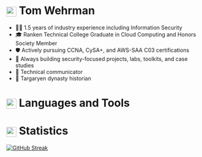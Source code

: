# <img src="https://www.gstatic.com/android/keyboard/emojikitchen/20240530/u1f409/u1f409_u1f525.png?fbx" width="26" height="26" style="vertical-align: middle;" alt="red dragon"/> Tom Wehrman

- 👷‍♂️ 1.5 years of industry experience including Information Security
- 🎓 Ranken Technical College Graduate in Cloud Computing and Honors Society Member 
- 🛡️ Actively pursuing CCNA, CySA+, and AWS-SAA C03 certifications
- 🔬 Always building security-focused projects, labs, toolkits, and case studies
- 🎤 Technical communicator
- 📜 Targaryen dynasty historian 

# <img src="https://www.gstatic.com/android/keyboard/emojikitchen/20240530/u1f4bb/u1f4bb_u1f30c.png?fbx" width="26" height="26" style="vertical-align: middle;" alt="magic laptop"/> Languages and Tools

# <img src="https://www.gstatic.com/android/keyboard/emojikitchen/20231113/u1f4a1/u1f4a1_u1f451.png?fbx" width="26" height="26" style="vertical-align: middle;" alt="visionary idea emoji"/> Statistics
<a href="https://git.io/streak-stats"><img src="https://streak-stats.demolab.com?user=wehr-to&theme=blood-dark&border_radius=5" alt="GitHub Streak" /></a>
